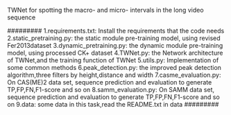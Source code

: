 TWNet for spotting the macro- and micro- intervals in the long video sequence

#########
1.requirements.txt: Install the requirements that the code needs
2.static_pretraining.py: the static module pre-training model, using revised Fer2013dataset
3.dynamic_pretraining.py: the dynamic module pre-training model, using processed CK+ dataset
4.TWNet.py: the Network architecture of TWNet,and the training function of TWNet
5.utils.py: Implementation of some common methods
6.peak_detection.py: the improved peak detection algorithm,three filters by height,distance and width
7.casme_evaluation.py: On CAS(ME)2 data set, sequence prediction and evaluation to generate TP,FP,FN,F1-score and so on
8.samm_evaluation.py:  On SAMM data set, sequence prediction and evaluation to generate TP,FP,FN,F1-score and so on
9.data: some data in this task,read the README.txt in data
#########